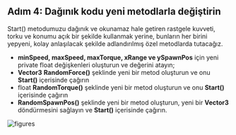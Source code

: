 ## Adım 4: Dağınık kodu yeni metodlarla değiştirin
Start() metodumuzu dağınık ve okunamaz hale getiren rastgele kuvveti, torku ve konumu açık bir şekilde kullanmak yerine, bunların her birini yepyeni, kolay anlaşılacak şekilde adlandırılmış özel metodlarda tutacağız.

- **minSpeed, maxSpeed, maxTorque, xRange ve ySpawnPos** için yeni private float değişkenleri oluşturun ve değerini atayın;
- **Vector3** **RandomForce()** şeklinde yeni bir metod oluşturun ve onu **Start()** içerisinde çağırın
- float **RandomTorque()** şeklinde yeni bir metod oluşturun ve onu **Start()** içerisinde çağırın
- **RandomSpawnPos()** şeklinde yeni bir metod oluşturun, yeni bir **Vector3** döndürmesini sağlayın ve **Start()** içerisinde çağırın.

![figures]()
